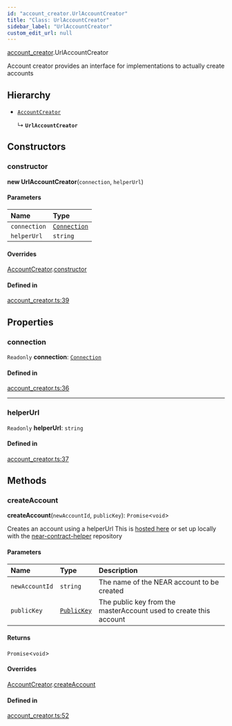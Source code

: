 ```yaml
---
id: "account_creator.UrlAccountCreator"
title: "Class: UrlAccountCreator"
sidebar_label: "UrlAccountCreator"
custom_edit_url: null
---
```


[account_creator](../modules/account_creator.md).UrlAccountCreator

Account creator provides an interface for implementations to actually create accounts

## Hierarchy

- [`AccountCreator`](account_creator.AccountCreator.md)

  ↳ **`UrlAccountCreator`**

## Constructors

### constructor

**new UrlAccountCreator**(`connection`, `helperUrl`)

#### Parameters

| Name | Type |
| :------ | :------ |
| `connection` | [`Connection`](connection.Connection.md) |
| `helperUrl` | `string` |

#### Overrides

[AccountCreator](account_creator.AccountCreator.md).[constructor](account_creator.AccountCreator.md#constructor)

#### Defined in

[account_creator.ts:39](https://github.com/maxhr/near--near-api-js/blob/57fed346/packages/near-api-js/src/account_creator.ts#L39)

## Properties

### connection

 `Readonly` **connection**: [`Connection`](connection.Connection.md)

#### Defined in

[account_creator.ts:36](https://github.com/maxhr/near--near-api-js/blob/57fed346/packages/near-api-js/src/account_creator.ts#L36)

___

### helperUrl

 `Readonly` **helperUrl**: `string`

#### Defined in

[account_creator.ts:37](https://github.com/maxhr/near--near-api-js/blob/57fed346/packages/near-api-js/src/account_creator.ts#L37)

## Methods

### createAccount

**createAccount**(`newAccountId`, `publicKey`): `Promise`<`void`\>

Creates an account using a helperUrl
This is [hosted here](https://helper.nearprotocol.com) or set up locally with the [near-contract-helper](https://github.com/nearprotocol/near-contract-helper) repository

#### Parameters

| Name | Type | Description |
| :------ | :------ | :------ |
| `newAccountId` | `string` | The name of the NEAR account to be created |
| `publicKey` | [`PublicKey`](utils_key_pair.PublicKey.md) | The public key from the masterAccount used to create this account |

#### Returns

`Promise`<`void`\>

#### Overrides

[AccountCreator](account_creator.AccountCreator.md).[createAccount](account_creator.AccountCreator.md#createaccount)

#### Defined in

[account_creator.ts:52](https://github.com/maxhr/near--near-api-js/blob/57fed346/packages/near-api-js/src/account_creator.ts#L52)
